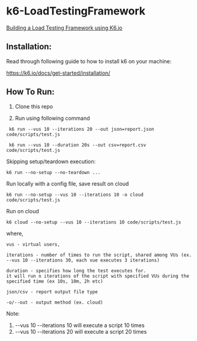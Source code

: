# k6-LoadTestingFramework
[Building a Load Testing Framework using K6.io](https://www.kushalbhalaik.xyz/blog/building-a-load-testing-framework-using-k6-io-the-intro-part-1/)

## Installation:
Read through following guide to how to install k6 on your machine:

https://k6.io/docs/get-started/installation/

## How To Run:

1. Clone this repo

2. Run using following command

``` 
 k6 run --vus 10 --iterations 20 --out json=report.json code/scripts/test.js

 k6 run --vus 10 --duration 20s --out csv=report.csv code/scripts/test.js
```

Skipping setup/teardown execution:

``` k6 run --no-setup --no-teardown ... ```


Run locally with a config file, save result on cloud

``` k6 run --no-setup --vus 10 --iterations 10 -o cloud code/scripts/test.js ``` 

Run on cloud

``` k6 cloud --no-setup --vus 10 --iterations 10 code/scripts/test.js ``` 

where,
``` 
vus - virtual users,

iterations - number of times to run the script, shared among VUs (ex. --vus 10 --iterations 30, each vue executes 3 iterations)

duration - specifies how long the test executes for.
it will run n iterations of the script with specified VUs during the specified time (ex 10s, 10m, 2h etc)

json/csv - report output file type

-o/--out - output method (ex. cloud)

``` 

Note:
1) --vus 10 --iterations 10 will execute a script 10 times
2) --vus 10 --iterations 20 will execute a script 20 times

